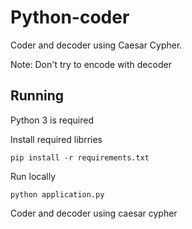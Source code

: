 # Python-coder

Coder and decoder using Caesar Cypher.

Note: Don't try to encode with decoder

## Running

Python 3 is required

Install required librries

    pip install -r requirements.txt

Run locally

    python application.py



Coder and decoder using caesar cypher
